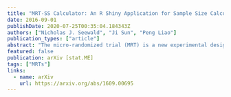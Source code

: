 ```yaml
---
title: "MRT-SS Calculator: An R Shiny Application for Sample Size Calculation in Micro-Randomized Trials"
date: 2016-09-01
publishDate: 2020-07-25T00:35:04.184343Z
authors: ["Nicholas J. Seewald", "Ji Sun", "Peng Liao"]
publication_types: ["article"]
abstract: "The micro-randomized trial (MRT) is a new experimental design which allows for the investigation of the proximal effects of a ``just-in-time'' treatment, often provided via a mobile device as part of a mobile health intervention. As with a traditional randomized controlled trial, computing the minimum required sample size to achieve a desired power is a crucial step in designing an MRT. We present MRT-SS Calculator, an online sample-size calculator for micro-randomized trials, built with R Shiny. MRT-SS Calculator requires specification of time-varying patterns for the proximal treatment effect and expected treatment availability. We illustrate the implementation of MRTSS Calculator using a mobile health trial, HeartSteps. The application can be accessed from https://pengliao.shinyapps.io/mrt-calculator."
featured: false
publication: arXiv [stat.ME]
tags: ["MRTs"]
links:
  - name: arXiv
    url: https://arxiv.org/abs/1609.00695
---
```

